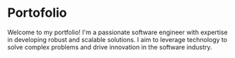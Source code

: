 # Portofolio

Welcome to my portfolio! I'm a passionate software engineer with expertise in developing robust and scalable solutions. I aim to leverage technology to solve complex problems and drive innovation in the software industry.
